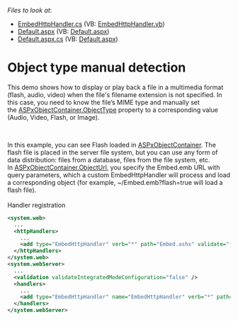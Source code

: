 <!-- default file list -->
*Files to look at*:

* [EmbedHttpHandler.cs](./CS/App_Code/EmbedHttpHandler.cs) (VB: [EmbedHttpHandler.vb](./VB/App_Code/EmbedHttpHandler.vb))
* [Default.aspx](./CS/Default.aspx) (VB: [Default.aspx](./VB/Default.aspx))
* [Default.aspx.cs](./CS/Default.aspx.cs) (VB: [Default.aspx](./VB/Default.aspx))
<!-- default file list end -->
# Object type manual detection


<p>This demo shows how to display or play back a file in a multimedia format (flash, audio, video) when the file's filename extension is not specified. In this case, you need to know the file’s MIME type and manually set the <a href="https://documentation.devexpress.com/#AspNet/DevExpressWebASPxObjectContainer_ObjectTypetopic">ASPxObjectContainer.ObjectType</a> property to a corresponding value (Audio, Video, Flash, or Image).</p>
<p> </p>
<p>In this example, you can see Flash loaded in <a href="https://documentation.devexpress.com/#AspNet/clsDevExpressWebASPxObjectContainertopic">ASPxObjectContainer</a>. The flash file is placed in the server file system, but you can use any form of data distribution: files from a database, files from the file system, etc. In <a href="https://documentation.devexpress.com/#AspNet/DevExpressWebASPxObjectContainer_ObjectUrltopic">ASPxObjectContainer.ObjectUrl</a>, you specify the Embed.emb URL with query parameters, which a custom EmbedHttpHandler will process and load a corresponding object (for example, ~/Embed.emb?flash=true will load a flash file).<br /><br />Handler registration</p>


```xml
<system.web>
  ...
  <httpHandlers>
    ...
    <add type="EmbedHttpHandler" verb="*" path="Embed.ashx" validate="false" />
  </httpHandlers>
</system.web>
<system.webServer>
  ...
  <validation validateIntegratedModeConfiguration="false" />
  <handlers>
    ...
    <add type="EmbedHttpHandler" name="EmbedHttpHandler" verb="*" path="Embed.ashx" preCondition="integratedMode" />
  </handlers>
</system.webServer>

```



<br/>



